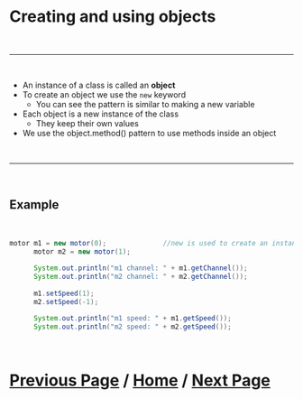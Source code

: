 # Creating and using objects

<br>

***

<br>

- An instance of a class is called an **object**
- To create an object we use the `new` keyword
    - You can see the pattern is similar to making a new variable
- Each object is a new instance of the class
    - They keep their own values
- We use the object.method() pattern to use methods inside an object

<br>

***

<br>

## Example 

<br>

````Java
motor m1 = new motor(0);              //new is used to create an instance of the class called an object
      motor m2 = new motor(1);
      
      System.out.println("m1 channel: " + m1.getChannel());
      System.out.println("m2 channel: " + m2.getChannel());
      
      m1.setSpeed(1);
      m2.setSpeed(-1);

      System.out.println("m1 speed: " + m1.getSpeed());
      System.out.println("m2 speed: " + m2.getSpeed());
````

<br>

# [Previous Page](./index.md) / [Home](./index.md) / [Next Page](./classes.md) 